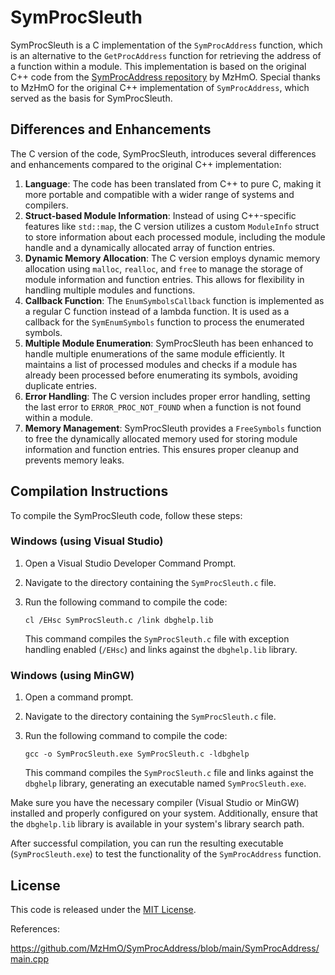 # SymProcSleuth

SymProcSleuth is a C implementation of the `SymProcAddress` function, which is an alternative to the `GetProcAddress` function for retrieving the address of a function within a module. This implementation is based on the original C++ code from the [SymProcAddress repository](https://github.com/MzHmO/SymProcAddress/blob/main/SymProcAddress/main.cpp) by MzHmO. Special thanks to MzHmO for the original C++ implementation of `SymProcAddress`, which served as the basis for SymProcSleuth.

## Differences and Enhancements

The C version of the code, SymProcSleuth, introduces several differences and enhancements compared to the original C++ implementation:

1. **Language**: The code has been translated from C++ to pure C, making it more portable and compatible with a wider range of systems and compilers.
2. **Struct-based Module Information**: Instead of using C++-specific features like `std::map`, the C version utilizes a custom `ModuleInfo` struct to store information about each processed module, including the module handle and a dynamically allocated array of function entries.
3. **Dynamic Memory Allocation**: The C version employs dynamic memory allocation using `malloc`, `realloc`, and `free` to manage the storage of module information and function entries. This allows for flexibility in handling multiple modules and functions.
4. **Callback Function**: The `EnumSymbolsCallback` function is implemented as a regular C function instead of a lambda function. It is used as a callback for the `SymEnumSymbols` function to process the enumerated symbols.
5. **Multiple Module Enumeration**: SymProcSleuth has been enhanced to handle multiple enumerations of the same module efficiently. It maintains a list of processed modules and checks if a module has already been processed before enumerating its symbols, avoiding duplicate entries.
6. **Error Handling**: The C version includes proper error handling, setting the last error to `ERROR_PROC_NOT_FOUND` when a function is not found within a module.
7. **Memory Management**: SymProcSleuth provides a `FreeSymbols` function to free the dynamically allocated memory used for storing module information and function entries. This ensures proper cleanup and prevents memory leaks.

## Compilation Instructions

To compile the SymProcSleuth code, follow these steps:

### Windows (using Visual Studio)

1. Open a Visual Studio Developer Command Prompt.
2. Navigate to the directory containing the `SymProcSleuth.c` file.
3. Run the following command to compile the code:

   ```
   cl /EHsc SymProcSleuth.c /link dbghelp.lib
   ```

   This command compiles the `SymProcSleuth.c` file with exception handling enabled (`/EHsc`) and links against the `dbghelp.lib` library.

### Windows (using MinGW)

1. Open a command prompt.
2. Navigate to the directory containing the `SymProcSleuth.c` file.
3. Run the following command to compile the code:

   ```
   gcc -o SymProcSleuth.exe SymProcSleuth.c -ldbghelp
   ```

   This command compiles the `SymProcSleuth.c` file and links against the `dbghelp` library, generating an executable named `SymProcSleuth.exe`.

Make sure you have the necessary compiler (Visual Studio or MinGW) installed and properly configured on your system. Additionally, ensure that the `dbghelp.lib` library is available in your system's library search path.

After successful compilation, you can run the resulting executable (`SymProcSleuth.exe`) to test the functionality of the `SymProcAddress` function.

## License

This code is released under the [MIT License](LICENSE).

References: 

https://github.com/MzHmO/SymProcAddress/blob/main/SymProcAddress/main.cpp
